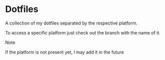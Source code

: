 # Dotfiles

A collection of my dotfiles separated by the respective platform.

To access a specific platform just check out the branch with the name of it.

> [!NOTE]
> If the platform is not present yet, I may add it in the future
